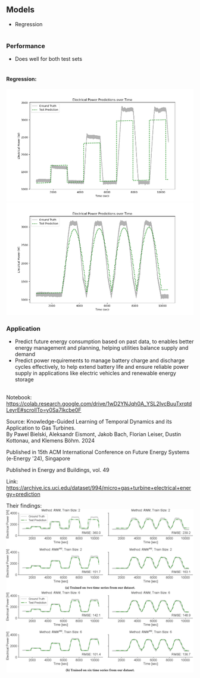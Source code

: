 ## Models
* Regression<br><br>

### Performance</font>
* Does well for both test sets<br><br>

#### Regression:</font>
![power consumption prediction 1](reports/figures/power_consumption_prediction_1.png)
![power consumption prediction 2](reports/figures/power_consumption_prediction_2.png)

### Application
* Predict future energy consumption based on past data, to enables better energy management and planning, helping utilities balance supply and demand
* Predict power requirements to manage battery charge and discharge cycles effectively, to help extend battery life and ensure reliable power supply in applications like electric vehicles and renewable energy storage<br><br>

Notebook: https://colab.research.google.com/drive/1wD2YNJqh0A_YSL2IvcBuuTxrqtdLeyrE#scrollTo=y0Sa7Ikcbe0F<br>

Source: Knowledge-Guided Learning of Temporal Dynamics and its Application to Gas Turbines.<br>
By Pawel Bielski, Aleksandr Eismont, Jakob Bach, Florian Leiser, Dustin Kottonau, and Klemens Böhm. 2024

Published in 15th ACM International Conference on Future Energy Systems (e-Energy '24), Singapore

Published in Energy and Buildings, vol. 49<br>

Link: https://archive.ics.uci.edu/dataset/994/micro+gas+turbine+electrical+energy+prediction<br>

Their findings:<br>
![paper findings](reports/figures/paper_model_figures.jpg)